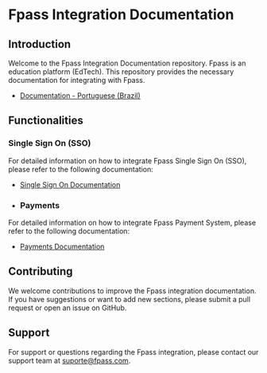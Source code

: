 # Fpass Integration Documentation

## Introduction

Welcome to the Fpass Integration Documentation repository. Fpass is an education platform (EdTech). This repository provides the necessary documentation for integrating with Fpass.

- [Documentation - Portuguese (Brazil)](https://github.com/holding-fpass/public-docs/blob/main/README-ptbr.md)

## Functionalities

### Single Sign On (SSO)

For detailed information on how to integrate Fpass Single Sign On (SSO), please refer to the following documentation:

- [Single Sign On Documentation](https://github.com/holding-fpass/public-docs/blob/main/sso/README.md)

- ### Payments

For detailed information on how to integrate Fpass Payment System, please refer to the following documentation:

- [Payments Documentation](https://github.com/holding-fpass/public-docs/blob/main/payments/README.md)

## Contributing

We welcome contributions to improve the Fpass integration documentation. If you have suggestions or want to add new sections, please submit a pull request or open an issue on GitHub.

## Support

For support or questions regarding the Fpass integration, please contact our support team at suporte@fpass.com.
